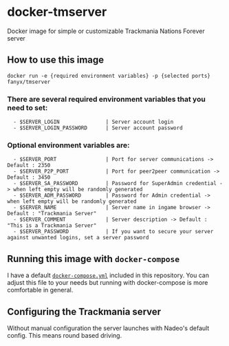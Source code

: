 # docker-tmserver
Docker image for simple or customizable Trackmania Nations Forever server

## How to use this image
```docker run -e {required environment variables} -p {selected ports} fanyx/tmserver```

### There are several required environment variables that you need to set:
```
  - $SERVER_LOGIN               | Server account login
  - $SERVER_LOGIN_PASSWORD      | Server account password
```


### Optional environment variables are:
```
  - $SERVER_PORT                | Port for server communications -> Default : 2350
  - $SERVER_P2P_PORT            | Port for peer2peer communication -> Default : 3450
  - $SERVER_SA_PASSWORD         | Password for SuperAdmin credential -> when left empty will be randomly generated
  - $SERVER_ADM_PASSWORD        | Password for Admin credential -> when left empty will be randomly generated
  - $SERVER_NAME                | Server name in ingame browser -> Default : "Trackmania Server"
  - $SERVER_COMMENT             | Server description -> Default : "This is a Trackmania Server"
  - $SERVER_PASSWORD            | If you want to secure your server against unwanted logins, set a server password
```


## Running this image with `docker-compose`
I have a default [`docker-compose.yml`](https://github.com/ryluth/docker-tmserver/blob/master/docker-compose.yml) included in this repository.
You can adjust this file to your needs but running with docker-compose is more comfortable in general.

## Configuring the Trackmania server
Without manual configuration the server launches with Nadeo's default config. 
This means round based driving.
